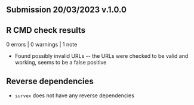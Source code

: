 ## Submission 20/03/2023 v.1.0.0

## R CMD check results

0 errors | 0 warnings | 1 note

* Found possibly invalid URLs -- the URLs were
  checked to be valid and working, seems to be
  a false positive

## Reverse dependencies

* `survex` does not have any reverse dependencies
